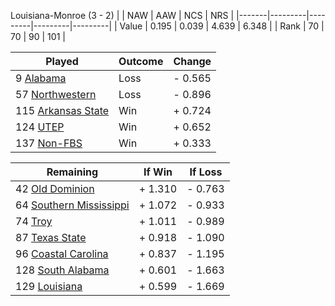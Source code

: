 Louisiana-Monroe (3 - 2)
|       |   NAW   |   AAW   |   NCS   |   NRS   |
|-------|---------|---------|---------|---------|
| Value |   0.195 |   0.039 |   4.639 |   6.348 |
| Rank  |      70 |      70 |      90 |     101 |

| Played                    | Outcome    |  Change  |
|---------------------------|------------|----------|
|   9 [Alabama               ](Alabama.md)| Loss       | -  0.565 |
|  57 [Northwestern          ](Northwestern.md)| Loss       | -  0.896 |
| 115 [Arkansas State        ](ArkansasState.md)| Win        | +  0.724 |
| 124 [UTEP                  ](UTEP.md)| Win        | +  0.652 |
| 137 [Non-FBS               ](NonFBS.md)| Win        | +  0.333 |

| Remaining                 |  If Win  |  If Loss |
|---------------------------|----------|----------|
|  42 [Old Dominion          ](OldDominion.md)| +  1.310 | -  0.763 |
|  64 [Southern Mississippi  ](SouthernMississippi.md)| +  1.072 | -  0.933 |
|  74 [Troy                  ](Troy.md)| +  1.011 | -  0.989 |
|  87 [Texas State           ](TexasState.md)| +  0.918 | -  1.090 |
|  96 [Coastal Carolina      ](CoastalCarolina.md)| +  0.837 | -  1.195 |
| 128 [South Alabama         ](SouthAlabama.md)| +  0.601 | -  1.663 |
| 129 [Louisiana             ](Louisiana.md)| +  0.599 | -  1.669 |

